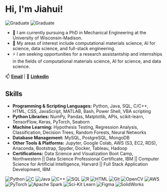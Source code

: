 # Hi, I'm Jiahui!

![Graduate](https://img.shields.io/badge/MS-Northwestern-purple)
![Graduate](https://img.shields.io/badge/PhD-UW_Madison-red)

- 🔭 I am currently pursuing a PhD in Mechanical Engineering at the University of Wisconsin-Madison.
- 🌱 My areas of interest include computational materials science, AI for science, data science, and full-stack engineering.
- ⚡ I am seeking opportunities for a research assistantship and internships in the fields of computational materials science, AI for science, and data science.

📫 **[Email](jyang753@wisc.edu)** | 💬 **[Linkedin](https://www.linkedin.com/in/jiahui-yang-174b71246/)**

## Skills

- **Programming & Scripting Languages:** Python, Java, SQL, C/C++, HTML, CSS, JavaScript, MATLAB, Bash, Power Shell, VBA scripting
- **Python Libraries:** NumPy, Pandas, Matplotlib, APIs, scikit-learn, TensorFlow, Keras, PyTorch, Seaborn
- **Machine Learning:** Hypothesis Testing, Regression Analysis, Classification, Decision Trees, Random Forests, Neural Networks
- **Database Management:** MySQL, PostgreSQL, MongoDB
- **Other Tools & Platforms:** Jupyter, Google Colab, AWS (S3, EC2, RDS), Anaconda, Bootstrap, Spyder, Docker, Tableau, Hadoop
- **Certifications:** Data Science and Visualization Boot Camp, Northwestern || Data Science Professional Certificate, IBM || Computer Science for Artificial Intelligence, Harvard || Full Stack Application Development, IBM

![Python](https://img.shields.io/badge/-Python-000?&logo=Python)
![C](https://img.shields.io/badge/-C-000?&logo=C)
![Java](https://img.shields.io/badge/-Java-000?&logo=Java&logoColor=007396)
![C++](https://img.shields.io/badge/-C++-000?&logo=c%2b%2b&logoColor=00599C)
![SQL](https://img.shields.io/badge/-SQL-000?&logo=MySQL)
![R](https://img.shields.io/badge/-R-000?&logo=r)
![HTML](https://img.shields.io/badge/-HTML-000?&logo=html5)
![Git](https://img.shields.io/badge/-git-000?&logo=git)
![OpenCV](https://img.shields.io/badge/-OpenCv-000?&logo=opencv)
![AWS](https://img.shields.io/badge/-AWS-000?&logo=Amazon-AWS&logoColor=F90)
![PyTorch](https://img.shields.io/badge/-PyTorch-000?&logo=PyTorch)
![Apache Spark](https://img.shields.io/badge/-Apache_Spark-000?&logo=apachespark)
![Sci-Kit Learn](https://img.shields.io/badge/-Sci_Kit-000?&logo=scikitlearn)
![Figma](https://img.shields.io/badge/-Figma-000?&logo=figma)
![SolidWorks](https://img.shields.io/badge/-SolidWorks-000?&logo=dassaultsystemes)



